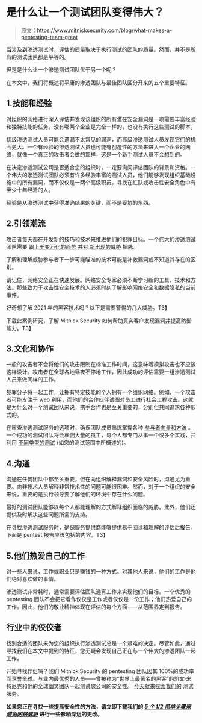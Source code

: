 # 是什么让一个测试团队变得伟大？

> 原文：<https://www.mitnicksecurity.com/blog/what-makes-a-pentesting-team-great>

当涉及到渗透测试时，评估的质量取决于执行测试的团队的质量。然而，并不是所有的测试团队都是平等的。

但是是什么让一个渗透测试团队优于另一个呢？

在本文中，我们将概述将平庸的渗透团队与最佳团队区分开来的五个重要特征。

## 1.技能和经验

对组织的网络进行深入评估并发现该组织的所有潜在安全漏洞是一项需要丰富经验和独特技能的任务。没有哪两个企业是完全一样的，也没有执行这些测试的脚本。

初级渗透测试人员可能会遗漏不太常见的漏洞，而高级渗透测试人员发现它们的机会更大。一个有经验的渗透测试人员也可能有创造性的方法来进入一个企业的网络，就像一个真正的攻击者会做的那样，这是一个新手测试人员不会想到的。

在决定渗透测试公司是否适合您的组织时，一定要询问评估团队的背景和资格。一个伟大的渗透测试团队必须有许多经验丰富的测试人员，他们能够发现组织基础设施中的所有漏洞，而不仅仅是一两个高级职员。寻找在红队[](https://www.mitnicksecurity.com/blog/what-is-penetration-testing)或攻击性安全角色中有至少十年经验的人。

经验是从渗透测试中获得准确结果的关键，而不是妥协的东西。

## 2.引领潮流

攻击者每天都在开发新的技巧和技术来推进他们的犯罪目标。一个伟大的渗透测试团队需要 [跟上千变万化的趋势](https://www.mitnicksecurity.com/blog/why-penetration-testing-is-more-important-than-ever-in-2020) 并对 [新出现的威胁](https://www.mitnicksecurity.com/blog/5-common-hacking-techniques-for-2020) 把脉。

了解和理解威胁参与者下一步可能瞄准的技术可能是补救漏洞或不知道其存在的区别。

请记住，网络安全正在快速发展。网络安全专家必须不断学习新的工具、技术和方法。那些致力于攻击性安全技术的人必须时刻了解影响网络安全和数据隐私的当前事件。

好奇想了解 2021 年的黑客技术吗？以下是需要警惕的几大威胁。T3】

下载此案例研究，了解 Mitnick Security 如何帮助真实客户发现漏洞并提高防御能力。T3】

## 3.文化和协作

一般的攻击者不会将他们的攻击限制在标准工作时间，这意味着模拟攻击也不应该这样设计。攻击者在全球各地昼夜不停地工作，因此成功的评估需要一组渗透测试人员来做同样的工作。

犯罪分子将一起工作，让拥有特定技能的个人拥有一个组织网络。例如，一个攻击者可能专注于 web 利用，而他们的合作伙伴试图对员工进行社会工程攻击。这就是为什么对一个测试团队来说，携手合作也是至关重要的，分别但共同追求各种形式的[](https://www.mitnicksecurity.com/blog/understanding-the-6-main-types-of-penetration-testing)。

在审查渗透测试服务的选项时，确保团队成员熟练掌握各种 [参与者向量和方法](https://www.mitnicksecurity.com/blog/the-4-phases-of-penetration-testing) 。一个成功的测试团队将会雇佣大量的员工，每个人都专门从事一个或多个实践，并利用 [不同类型的测试](https://www.mitnicksecurity.com/blog/understanding-the-6-main-types-of-penetration-testing) (如您的测试范围中所概述的)。

## 4.沟通

沟通在任何团队中都至关重要，但在向组织解释漏洞和安全风险时，沟通尤为重要。向非技术人员解释非常技术性的问题可能很困难。然而，对于一个组织的安全来说，重要的是执行领导要了解他们的环境中存在什么问题。

最好的测试团队能够以每个人都能理解的方式解释组织面临的威胁。此外，他们还提供及时解决这些问题所需的支持。

在寻找渗透测试服务时，确保服务提供商能够提供易于阅读和理解的评估后报告。下面是 pentest 报告应该包括的内容。T3】

## 5.他们热爱自己的工作

对一些人来说，工作或职业只是赚钱的一种方式。对其他人来说，他们的工作是他们绝对喜欢做的事情。

渗透测试非常耗时，通常需要评估团队通宵工作来实现他们的目标。一个优秀的 pentesting 团队不会把它看作仅仅是工作或者仅仅是一份工作；他们热爱自己的工作。因此，他们的敬业精神体现在评估的每个方面——从范围界定到报告。

## 行业中的佼佼者

找到合适的团队来为您的组织执行渗透测试总是一个艰难的决定。尽管如此，通过寻找我们在本文中提到的特征，您无疑会发现自己正在与一个伟大的渗透团队一起工作。

开始寻找伴侣吗？我们 Mitnick Security 的 pentesting 团队因其 100%的成功率而享誉全球。与业内最优秀的人员——曾被称为“世界上最著名的黑客”的凯文·米特尼克和他的全球幽灵团队一起测试您公司的安全性。 [今天就来探索我们的](https://www.mitnicksecurity.com/penetration-testing) 测试服务。

**如果您正在寻找一些提高安全性的方法，请立即下载我们的** [***5 个 1/2 简单步骤来避免网络威胁***](https://app.hubspot.com/content-detail/3875471/landing-page/28347568943/performance) **进行一些影响深远的更改。**